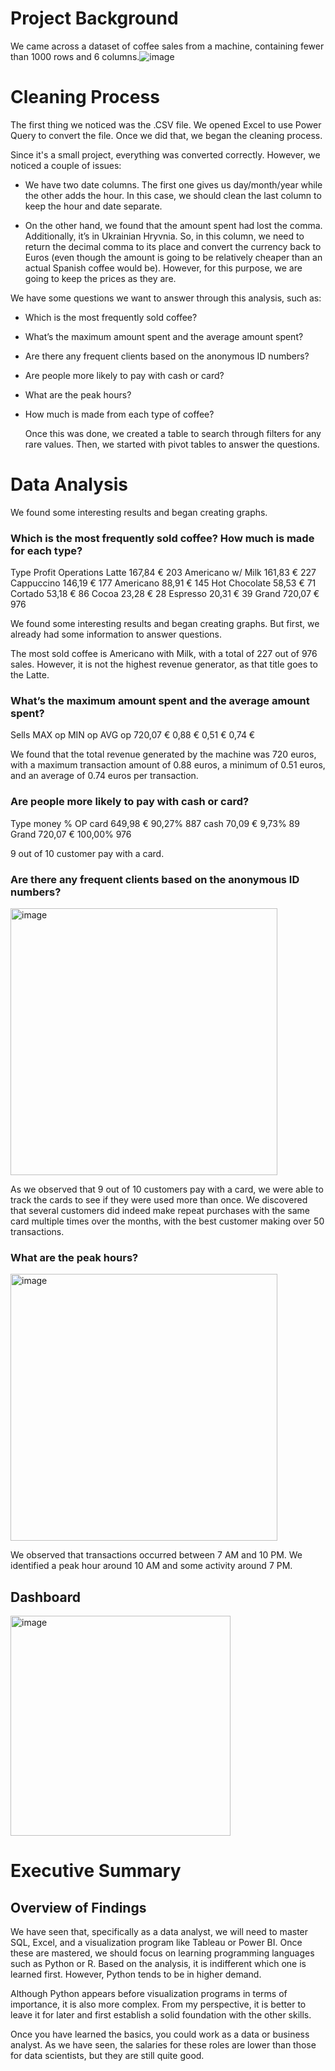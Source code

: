 # Project Background

We came across a dataset of coffee sales from a machine, containing fewer than 1000 rows and 6 columns.![image](https://github.com/user-attachments/assets/18191350-71b5-4218-893e-be9f7ed9ec0b)



# Cleaning Process
The first thing we noticed was the .CSV file. We opened Excel to use Power Query to convert the file. Once we did that, we began the cleaning process.

Since it's a small project, everything was converted correctly. However, we noticed a couple of issues:

- We have two date columns. The first one gives us day/month/year while the other adds the hour. In this case, we should clean the last column to keep the hour and date separate.

- On the other hand, we found that the amount spent had lost the comma. Additionally, it’s in Ukrainian Hryvnia. So, in this column, we need to return the decimal comma to its place and convert the currency back to Euros (even though the amount is going to be relatively cheaper than an actual Spanish coffee would be). However, for this purpose, we are going to keep the prices as they are. 

 
 We have some questions we want to answer through this analysis, such as:

- Which is the most frequently sold coffee?
- What’s the maximum amount spent and the average amount spent?
- Are there any frequent clients based on the anonymous ID numbers?
- Are people more likely to pay with cash or card?
- What are the peak hours?
- How much is made from each type of coffee?


    Once this was done, we created a table to search through filters for any rare values. Then, we started with pivot tables to answer the questions.


 
# Data Analysis

We found some interesting results and began creating graphs.

### Which is the most frequently sold coffee? How much is made for each type?

Type	            Profit	      Operations
Latte	            167,84 € 	    203
Americano w/ Milk	161,83 €     	227
Cappuccino	      146,19 € 	    177
Americano	        88,91 € 	    145
Hot Chocolate	    58,53 € 	    71
Cortado	          53,18 €     	86
Cocoa	            23,28 €      	28
Espresso	        20,31 € 	    39
Grand	            720,07 € 	    976
		

We found some interesting results and began creating graphs. But first, we already had some information to answer questions.

The most sold coffee is Americano with Milk, with a total of 227 out of 976 sales. However, it is not the highest revenue generator, as that title goes to the Latte.


 ### What’s the maximum amount spent and the average amount spent?
 
Sells	   MAX op	   MIN op	AVG op
720,07 €	0,88 €	0,51 €	0,74 €
			

We found that the total revenue generated by the machine was 720 euros, with a maximum transaction amount of 0.88 euros, a minimum of 0.51 euros, and an average of 0.74 euros per transaction.


### Are people more likely to pay with cash or card?

Type	money	     %	     OP
card	649,98 €	 90,27%	 887
cash	70,09 €	   9,73%	 89
Grand	720,07 €	100,00%	 976

9 out of 10 customer pay with a card.


### Are there any frequent clients based on the anonymous ID numbers?

 <img width="427" alt="image" src="https://github.com/user-attachments/assets/7e8207e9-5ddc-4408-9572-0e2f9790198d">


 As we observed that 9 out of 10 customers pay with a card, we were able to track the cards to see if they were used more than once. We discovered that several customers did indeed make repeat purchases with the same card multiple times over the months, with the best customer making over 50 transactions.


### What are the peak hours?

 <img width="427" alt="image" src="https://github.com/user-attachments/assets/ce9413b9-dfdd-4d5b-b081-a9f3015ba6b1">



  We observed that transactions occurred between 7 AM and 10 PM. We identified a peak hour around 10 AM and some activity around 7 PM.

## Dashboard
<img width="352" alt="image" src="https://github.com/user-attachments/assets/9a6e3a31-a67e-488a-9534-311960d39a3d">


 

# Executive Summary
## Overview of Findings

We have seen that, specifically as a data analyst, we will need to master SQL, Excel, and a visualization program like Tableau or Power BI. Once these are mastered, we should focus on learning programming languages such as Python or R. Based on the analysis, it is indifferent which one is learned first. However, Python tends to be in higher demand.

Although Python appears before visualization programs in terms of importance, it is also more complex. From my perspective, it is better to leave it for later and first establish a solid foundation with the other skills.

Once you have learned the basics, you could work as a data or business analyst. As we have seen, the salaries for these roles are lower than those for data scientists, but they are still quite good.
